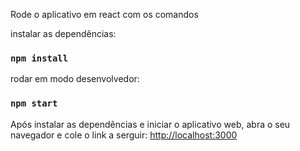 

Rode o aplicativo em react com os comandos

instalar as dependências:
### `npm install` 

rodar em modo desenvolvedor:
### `npm start`

Após instalar as dependências e iniciar o aplicativo web, abra o seu navegador e cole o link a serguir:
[http://localhost:3000](http://localhost:3000) 


